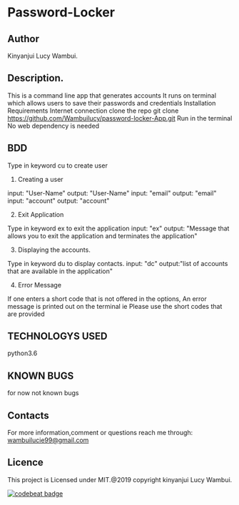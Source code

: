 # Password-Locker
## Author
  Kinyanjui Lucy Wambui.

## Description.

This is a command line app that generates accounts
It runs on terminal which allows users to save their passwords and credentials
Installation Requirements
Internet connection
clone the repo git clone https://github.com/Wambuilucy/password-locker-App.git
Run in the terminal
No web dependency is needed

## BDD

Type in keyword cu to create user
1. Creating a user

input: "User-Name"
output: "User-Name"
input: "email"
output: "email"
input: "account"
output: "account"

2. Exit Application

Type in keyword ex to exit the application
input: "ex"
output: "Message that allows you to exit the application and terminates the application"

3. Displaying the accounts.

Type in keyword du to display contacts.
input: "dc"
output:"list of accounts that are available in the application"

4. Error Message

If one enters a short code that is not offered in the options, An error message is printed out on the terminal ie Please use the short codes that are provided

## TECHNOLOGYS USED

python3.6

## KNOWN BUGS

for now not known bugs

## Contacts

For more information,comment or questions reach me through:
wambuilucie99@gmail.com

## Licence

This project is Licensed under MIT.@2019 copyright kinyanjui Lucy Wambui.

[![codebeat badge](https://codebeat.co/badges/9840736a-7077-4b52-b158-9f1000df2b86)](https://codebeat.co/projects/github-com-wambuilucy-password-locker-master)
